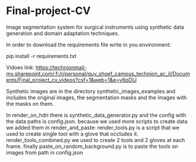 # Final-project-CV
Image segmentation system for surgical instruments using synthetic data generation and domain adaptation techniques.

In order to download the requirements file write in you environment:

pip install -r requirements.txt

Vidoes link:
https://technionmail-my.sharepoint.com/:f:/r/personal/guy_shoef_campus_technion_ac_il/Documents/Final_project_cv_videos?csf=1&web=1&e=v6pDIJ

Synthetic images are in the directory synthetic_images_examples and includes the original images, the segmentation masks and the images with the masks on them.

In render_on_hdri there is synthetic_data_generator.py and the config with the data paths is config.json. because we used more scripts to create data we added them in render_and_paste: render_tools.py is a script that we used to create single tool with a glove that occludes it. render_tools_combined.py we used to create 2 tools and 2 gloves at each frame. finally paste_on_random_background.py is to paste the tools on images from path in config.json  

